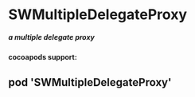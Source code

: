 # SWMultipleDelegateProxy
##### a multiple delegate proxy

**cocoapods support:**
## pod 'SWMultipleDelegateProxy'
